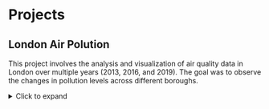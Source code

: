 # Projects

## London Air Polution

This project involves the analysis and visualization of air quality data in London over multiple years (2013, 2016, and 2019). The goal was to observe the changes in pollution levels across different boroughs.

<details>
  <summary>Click to expand</summary>
  <p>This project involves the analysis and visualization of air quality data in London over multiple years (2013, 2016, and 2019). The goal was to observe the changes in pollution levels across different boroughs, understand patterns, and provide actionable insights for policy-makers and the general public.</p>
  <p>Here you can provide a more detailed description of your project, including methodologies, technologies used, findings, and any other relevant information.</p>
</details>
